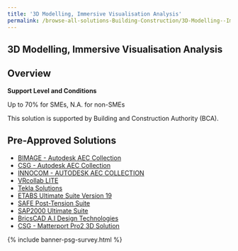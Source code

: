 ```yaml
---
title: '3D Modelling, Immersive Visualisation Analysis'
permalink: /browse-all-solutions-Building-Construction/3D-Modelling--Immersive-Visualisation-Analysis
---
```


## 3D Modelling, Immersive Visualisation Analysis
## Overview

**Support Level and Conditions**

Up to 70% for SMEs, N.A. for non-SMEs

This solution is supported by Building and Construction Authority (BCA).

## Pre-Approved Solutions

- <a href='/productivity-solutions-grant/solutionrepo/solution1212' target='_blank'>BIMAGE - Autodesk AEC Collection</a><br>
- <a href='/productivity-solutions-grant/solutionrepo/solution1217' target='_blank'>CSG - Autodesk AEC Collection</a><br>
- <a href='/productivity-solutions-grant/solutionrepo/solution1219' target='_blank'>INNOCOM - AUTODESK AEC COLLECTION</a><br>
- <a href='/productivity-solutions-grant/solutionrepo/solution1221' target='_blank'>VRcollab LITE</a><br>
- <a href='/productivity-solutions-grant/solutionrepo/solution1536' target='_blank'>Tekla Solutions</a><br>
- <a href='/productivity-solutions-grant/solutionrepo/solution2407' target='_blank'>ETABS Ultimate Suite Version 19</a><br>
- <a href='/productivity-solutions-grant/solutionrepo/solution2462' target='_blank'>SAFE Post-Tension Suite</a><br>
- <a href='/productivity-solutions-grant/solutionrepo/solution2484' target='_blank'>SAP2000 Ultimate Suite</a><br>
- <a href='/productivity-solutions-grant/solutionrepo/solution2735' target='_blank'>BricsCAD A.I Design Technologies</a><br>
- <a href='/productivity-solutions-grant/solutionrepo/solution2884' target='_blank'>CSG - Matterport Pro2 3D Solution</a><br>

{% include banner-psg-survey.html %}
